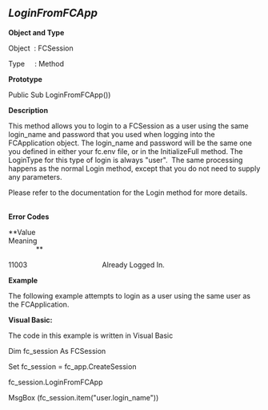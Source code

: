 _LoginFromFCApp_
----------------

**Object and Type**

Object  : FCSession

Type     : Method

**Prototype**

Public Sub LoginFromFCApp())

**Description**

This method allows you to login to a FCSession as a user using the same login_name and password that you used when logging into the FCApplication object. The login_name and password will be the same one you defined in either your fc.env file, or in the InitializeFull method. The LoginType for this type of login is always "user".  The same processing happens as the normal Login method, except that you do not need to supply any parameters.

Please refer to the documentation for the Login method for more details.                                                                             

**Error Codes**

**Value                                     Meaning                                                                                                                               **

11003                                      Already Logged In.

**Example**

The following example attempts to login as a user using the same user as the FCApplication.

**Visual Basic:**

The code in this example is written in Visual Basic

Dim fc_session As FCSession

Set fc_session = fc_app.CreateSession

fc_session.LoginFromFCApp

MsgBox (fc_session.item("user.login_name"))
